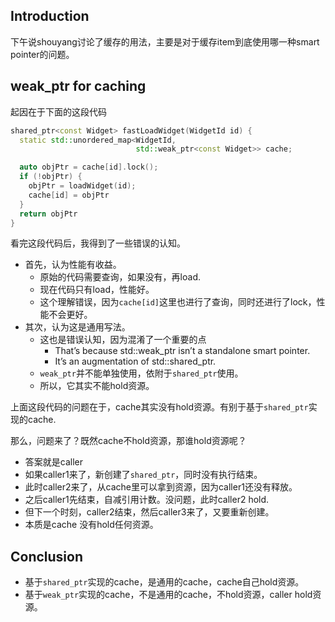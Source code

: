 ## Introduction

下午说shouyang讨论了缓存的用法，主要是对于缓存item到底使用哪一种smart pointer的问题。

## weak_ptr for caching

起因在于下面的这段代码

```cpp
shared_ptr<const Widget> fastLoadWidget(WidgetId id) {
  static std::unordered_map<WidgetId, 
                            std::weak_ptr<const Widget>> cache;

  auto objPtr = cache[id].lock();
  if (!objPtr) {
    objPtr = loadWidget(id);
    cache[id] = objPtr
  }
  return objPtr
}
```

看完这段代码后，我得到了一些错误的认知。
- 首先，认为性能有收益。
  - 原始的代码需要查询，如果没有，再load.
  - 现在代码只有load，性能好。
  - 这个理解错误，因为```cache[id]```这里也进行了查询，同时还进行了lock，性能不会更好。
- 其次，认为这是通用写法。
  - 这也是错误认知，因为混淆了一个重要的点
    - That’s because std::weak_ptr isn’t a standalone smart pointer. 
    - It’s an augmentation of std::shared_ptr.
  - ```weak_ptr```并不能单独使用，依附于```shared_ptr```使用。
  - 所以，它其实不能hold资源。

上面这段代码的问题在于，cache其实没有hold资源。有别于基于```shared_ptr```实现的cache.

那么，问题来了？既然cache不hold资源，那谁hold资源呢？
- 答案就是caller
- 如果caller1来了，新创建了```shared_ptr```，同时没有执行结束。
- 此时caller2来了，从cache里可以拿到资源，因为caller1还没有释放。
- 之后caller1先结束，自减引用计数。没问题，此时caller2 hold.
- 但下一个时刻，caller2结束，然后caller3来了，又要重新创建。
- 本质是cache 没有hold任何资源。

## Conclusion

- 基于```shared_ptr```实现的cache，是通用的cache，cache自己hold资源。
- 基于```weak_ptr```实现的cache，不是通用的cache，不hold资源，caller hold资源。